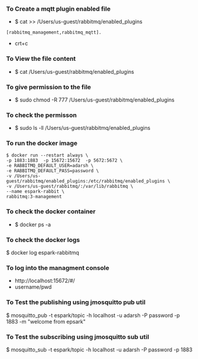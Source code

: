 

### To Create a mqtt plugin enabled file 

* $ cat >>  /Users/us-guest/rabbitmq/enabled_plugins 
```
[rabbitmq_management,rabbitmq_mqtt].

```
* crt+c


### To View the file content 
* $ cat /Users/us-guest/rabbitmq/enabled_plugins

### To give permission to the file 
* $ sudo chmod -R 777 /Users/us-guest/rabbitmq/enabled_plugins


### To check the permisson 
* $  sudo ls -ll  /Users/us-guest/rabbitmq/enabled_plugins

### To run the docker image 
```
$ docker run --restart always \
-p 1883:1883  -p 15672:15672  -p 5672:5672 \
-e RABBITMQ_DEFAULT_USER=adarsh \
-e RABBITMQ_DEFAULT_PASS=password \
-v /Users/us-guest/rabbitmq/enabled_plugins:/etc/rabbitmq/enabled_plugins \
-v /Users/us-guest/rabbitmq/:/var/lib/rabbitmq \
--name espark-rabbit \
rabbitmq:3-management
```


### To check the docker container 
* $ docker ps -a 

### To check the docker logs 
$ docker log espark-rabbitmq

### To log into the managment console 
* http://localhost:15672/#/
* username/pwd 

### To Test the publishing using jmosquitto pub util 
$ mosquitto_pub -t espark/topic -h localhost -u adarsh -P password -p 1883 -m "welcome from epsark"

### To Test the subscribing using jmosquitto sub util 
$ mosquitto_sub -t espark/topic -h localhost -u adarsh -P password -p 1883 